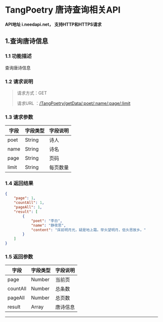 # TangPoetry 唐诗查询相关API

**API地址 i.needapi.net， 支持HTTP和HTTPS请求**

## 1.查询唐诗信息
### 1.1 功能描述
查询唐诗信息
### 1.2 请求说明
> 请求方式：GET
>
> 请求URL ：[/TangPoetry/getData/:poet/:name/:page/:limit](#) 

### 1.3 请求参数
| 字段  | 字段类型 | 字段说明 |
| ----- | -------- | -------- |
| poet  | String   | 诗人     |
| name  | String   | 诗名     |
| page  | String   | 页码     |
| limit | String   | 每页数量 |
### 1.4 返回结果
```json  
{
    "page": 1,
    "countAll": 1,
    "pageAll": 1,
    "result": [
        {
            "poet": "李白",
            "name": "静夜思",
            "content": "床前明月光，疑是地上霜。举头望明月，低头思故乡。"
        }
    ]
}
```
### 1.5 返回参数
| 字段     | 字段类型 | 字段说明 |
| -------- | -------- | -------- |
| page     | Number   | 当前页   |
| countAll | Number   | 总条数   |
| pageAll  | Number   | 总页数   |
| result   | Array    | 唐诗信息 |

---